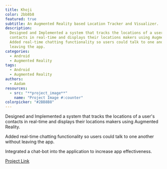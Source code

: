 ```yaml
---
title: Khoji
color: 2bb8b8
featured: true
subtitle: An Augmented Reality based Location Tracker and Visualizer.
description:
  Designed and Implemented a system that tracks the locations of a user's
  contacts in real-time and displays their locations makers using Augmented Reality.
  Added real-time chatting functionality so users could talk to one another without
  leaving the app.
categories:
  - Android
  - Augmented Reality
tags:
  - Android
  - Augmented Reality
authors:
  - Aadam
resources:
  - src: "**project_image**"
    name: "Project Image #:counter"
colorpicker: "#2BB8B8"
---
```


Designed and Implemented a system that tracks the locations of a user's contacts in real-time and displays their locations makers using Augmented Reality.

Added real-time chatting functionality so users could talk to one another without leaving the app.

Integrated a chat-bot into the application to increase app effectiveness.

[Project Link](https://github.com/aadimator/khoji)
